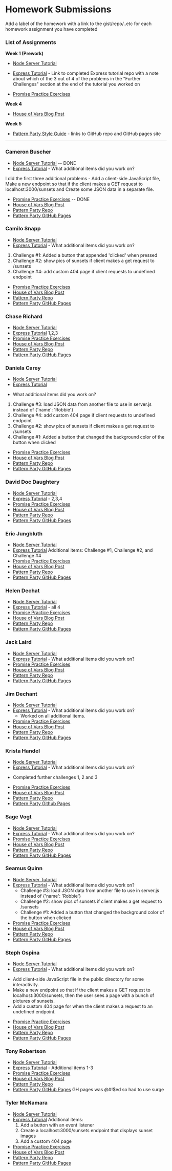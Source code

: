 # Homework Submissions

Add a label of the homework with a link to the gist/repo/..etc for each homework assignment you have completed

### List of Assignments

**Week 1 (Prework)**

* [Node Server Tutorial](http://frontend.turing.io/lessons/module-4/node-prework.html)

* [Express Tutorial](https://medium.com/@jaeger.rob/introduction-to-nodes-express-js-db5617047150) - Link to completed Express tutorial repo with a note about which of the 3 out of 4 of the problems in the "Further Challenges" section at the end of the tutorial you worked on

* [Promise Practice Exercises](https://gist.github.com/robbiejaeger/dc8f55c1f9462741090862f736b82cab)

**Week 4**

* [House of Vars Blog Post]()

**Week 5**

* [Pattern Party Style Guide](http://frontend.turing.io/projects/pattrn-party.html) - links to GitHub repo and GitHub pages site

---

### Cameron Buscher

* [Node Server Tutorial](https://gist.github.com/YayFiber/8bcc8abe9cba7c6bb43d9ded2c8114ff) -- DONE
* [Express Tutorial](https://github.com/YayFiber/express-tutorial) - What additional items did you work on?

I did the first three additional problems - Add a client-side JavaScript file, Make a new endpoint so that if the client makes a GET request to localhost:3000/sunsets and Create some JSON data in a separate file.
* [Promise Practice Exercises](https://gist.github.com/YayFiber/df456f17d5348800495158931c3f4a7f) -- DONE
* [House of Vars Blog Post](https://medium.com/@cameronbuscher/choosing-my-own-open-source-adventure-7e64555ae229)
* [Pattern Party Repo](https://github.com/YayFiber/pattrn-party)
* [Pattern Party GitHub Pages](https://yayfiber.github.io/pattrn-party/)

### Camilo Snapp

* [Node Server Tutorial](https://github.com/CamArturo/node-mod4-pre)
* [Express Tutorial](https://github.com/CamArturo/node-mod4-pre-express) - What additional items did you work on?
1. Challenge #1: Added a button that appended 'clicked' when pressed
2. Challenge #2: show pics of sunsets if client makes a get request to /sunsets
3. Challenge #4: add custom 404 page if client requests to undefined endpoint
* [Promise Practice Exercises](https://github.com/CamArturo/mod4-pre-promises)
* [House of Vars Blog Post](https://gist.github.com/CamArturo/2d09d4f7b32f24869a88be5b9c462639)
* [Pattern Party Repo](https://github.com/CamArturo/pattrn-party)
* [Pattern Party GitHub Pages](https://camarturo.github.io/pattrn-party/#)

### Chase Richard

* [Node Server Tutorial](https://github.com/hmmChase/mod4-prework-node)
* [Express Tutorial](https://github.com/hmmChase/mod4-prework-express) 1,2,3
* [Promise Practice Exercises](https://github.com/hmmChase/mod4-prework-promises)
* [House of Vars Blog Post](https://gist.github.com/hmmChase/b6aa872e3a0bcad90fa9270bd84b49fd)
* [Pattern Party Repo](https://github.com/hmmChase/pattrn-party)
* [Pattern Party GitHub Pages](http://www.hmmchase.com/pattrn-party/)

### Daniela Carey

* [Node Server Tutorial](https://gist.github.com/danielafcarey/102ec0c228bb0222137fa236322d4afb)
* [Express Tutorial](https://github.com/danielafcarey/express-intro)
- What additional items did you work on?
1. Challenge #3: load JSON data from another file to use in server.js instead of {'name': 'Robbie'}
2. Challenge #4: add custom 404 page if client requests to undefined endpoint
3. Challenge #2: show pics of sunsets if client makes a get request to /sunsets
4. Challenge #1: Added a button that changed the background color of the button when clicked
* [Promise Practice Exercises](https://gist.github.com/danielafcarey/20e54f117d445a20b43a531dc8b87d5e)
* [House of Vars Blog Post](https://medium.com/@danielafcarey/contributing-to-your-first-open-source-project-4244edb1f3b8)
* [Pattern Party Repo](https://github.com/danielafcarey/pattrn-party)
* [Pattern Party GitHub Pages](https://danielafcarey.github.io/pattrn-party/)

### David Doc Daughtery

* [Node Server Tutorial](https://github.com/daughedm/NodeTutorial)
* [Express Tutorial](https://github.com/daughedm/ExpressTutorial) - 2,3,4
* [Promise Practice Exercises](https://repl.it/@daughedm/Promises-practice)
* [House of Vars Blog Post](https://medium.com/@david.m.daugherty/why-no-one-is-contributing-to-your-open-source-project-4cdf66690c36)
* [Pattern Party Repo](https://github.com/daughedm/pattern-party)
* [Pattern Party GitHub Pages](https://daughedm.github.io/pattern-party/)

### Eric Jungbluth

* [Node Server Tutorial](https://github.com/EricMellow/mod4prework/tree/master/messages)
* [Express Tutorial](https://github.com/EricMellow/mod4prework/tree/master/robbie-tutorial)
  Additional items: Challenge #1, Challenge #2, and Challenge #4
* [Promise Practice Exercises](https://github.com/EricMellow/mod4prework/blob/master/promises.js)
* [House of Vars Blog Post](https://medium.com/@ericmellow/contributing-to-open-source-a-beginners-guide-5b6b759f0081)
* [Pattern Party Repo](https://github.com/EricMellow/pattern-party)
* [Pattern Party GitHub Pages](https://ericmellow.github.io/pattern-party/)

### Helen Dechat

* [Node Server Tutorial](https://github.com/hdechat/Node-Server-Tutorial)
* [Express Tutorial](https://github.com/hdechat/Express-Intro) - all 4
* [Promise Practice Exercises](https://github.com/hdechat/Promise-Practice)
* [House of Vars Blog Post](https://medium.com/@hdechat/my-first-pull-request-24bf78cd9522)
* [Pattern Party Repo]()
* [Pattern Party GitHub Pages](https://hdechat.github.io/Pattrn-Party/)

### Jack Laird

* [Node Server Tutorial](https://github.com/JackLaird0/node-tutorial)
* [Express Tutorial](https://github.com/JackLaird0/express-tutorial) - What additional items did you work on?
* [Promise Practice Exercises](https://repl.it/@JackLaird97/Promises-Practice)
* [House of Vars Blog Post](https://medium.com/@jack.laird0/contributing-to-open-source-dd91bf334b9b)
* [Pattern Party Repo]()
* [Pattern Party GitHub Pages]()

### Jim Dechant

* [Node Server Tutorial](https://repl.it/@Ecksi/Introduction-to-Nodejs)
* [Express Tutorial](https://repl.it/@Ecksi/Node-Express) - What additional items did you work on?
  * Worked on all additional items.
* [Promise Practice Exercises](https://repl.it/@Ecksi/Promise-Prework)
* [House of Vars Blog Post](https://medium.com/@jimmy.dechant/its-dangerous-to-go-alone-take-this-documentation-11884169fe6e)
* [Pattern Party Repo](https://github.com/Ecksi/pattrn-party)
* [Pattern Party GitHub Pages](https://ecksi.github.io/pattrn-party/)

### Krista Handel

* [Node Server Tutorial](https://gist.github.com/meloncatty/f6b8c3dd9fbe7eceb227b5d7c0fbc1eb)
* [Express Tutorial](https://gist.github.com/meloncatty/ce7bf965514f1c5803d7285371dbd5c2) - What additional items did you work on?
+ Completed further challenges 1, 2 and 3
* [Promise Practice Exercises](https://gist.github.com/meloncatty/ad65447ebe95b4b4fe367031a436fff8)
* [House of Vars Blog Post](https://medium.com/@petalhead/my-first-open-source-contribution-a9865801a3ca)
* [Pattern Party Repo](https://github.com/meloncatty/pattrn-party)
* [Pattern Party Github Pages](https://meloncatty.github.io/pattrn-party)

### Sage Vogt

* [Node Server Tutorial](https://github.com/SageVanGogt/node-tutorial)
* [Express Tutorial](https://github.com/SageVanGogt/node-express-tutorial) - What additional items did you work on?
* [Promise Practice Exercises](https://gist.github.com/SageVanGogt/3087fa9fd336c794b0136d36cb4034d2)
* [House of Vars Blog Post]()
* [Pattern Party Repo]()
* [Pattern Party GitHub Pages]()

### Seamus Quinn

* [Node Server Tutorial](https://gist.github.com/seamus-quinn/617b4959144b362a17ef1cf2e62a0453)
* [Express Tutorial](https://github.com/seamus-quinn/express-practice)  - What additional items did you work on?
    * Challenge #3: load JSON data from another file to use in server.js instead of {'name': 'Robbie'}
    * Challenge #2: show pics of sunsets if client makes a get request to /sunsets
    * Challenge #1: Added a button that changed the background color of the button when clicked
* [Promise Practice Exercises](https://gist.github.com/seamus-quinn/2b21edeeb9c4321092bdb422d4dbf565)
* [House of Vars Blog Post]()
* [Pattern Party Repo]()
* [Pattern Party GitHub Pages]()

### Steph Ospina

* [Node Server Tutorial](https://github.com/sospinar21/Node)
* [Express Tutorial](https://github.com/sospinar21/express-node) - What additional items did you work on? 

- Add client-side JavaScript file in the public directory for some interactivity. 
- Make a new endpoint so that if the client makes a GET request to localhost:3000/sunsets, then the user sees a page with a bunch of pictures of sunsets.
- Add a custom 404 page for when the client makes a request to an undefined endpoint. 

* [Promise Practice Exercises](https://github.com/sospinar21/promises)
* [House of Vars Blog Post]()
* [Pattern Party Repo]()
* [Pattern Party GitHub Pages]()

### Tony Robertson

* [Node Server Tutorial](https://github.com/tonyr729/mod4-prework-node)
* [Express Tutorial](https://github.com/tonyr729/mod4-prework-express) - Additional items 1-3
* [Promise Practice Exercises](https://github.com/tonyr729/mod4-prework-promises)
* [House of Vars Blog Post](https://medium.com/@tonyr729/my-first-open-source-experience-9a916ce0bd2)
* [Pattern Party Repo](https://github.com/tonyr729/tr-pattern-party)
* [Pattern Party GitHub Pages](http://stormy-rule.surge.sh/) GH pages was @#!$ed so  had to use surge

### Tyler McNamara

* [Node Server Tutorial](https://github.com/mcnamara14/node-server-tutorial)
* [Express Tutorial](https://github.com/mcnamara14/node-express-intro)
  Additional items:
  1. Add a button with an event listener
  2. Create a localhost:3000/sunsets endpoint that displays sunset images
  4. Add a custom 404 page 
* [Promise Practice Exercises](https://github.com/mcnamara14/promises)
* [House of Vars Blog Post](https://medium.com/@mcnamara14/newbies-experience-contributing-to-open-source-afd77799869f)
* [Pattern Party Repo](https://github.com/mcnamara14/pattern-party)
* [Pattern Party GitHub Pages](https://mcnamara14.github.io/pattern-party/)
